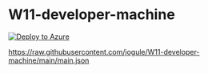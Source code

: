 # W11-developer-machine

[![Deploy to Azure](https://aka.ms/deploytoazurebutton)](https://portal.azure.com/#create/Microsoft.Template/uri/http%3A%2F%2Fraw.githubusercontent.com%2Fjogule%2FW11-developer-machine%2Fmain%2Fmain.json)

https://raw.githubusercontent.com/jogule/W11-developer-machine/main/main.json